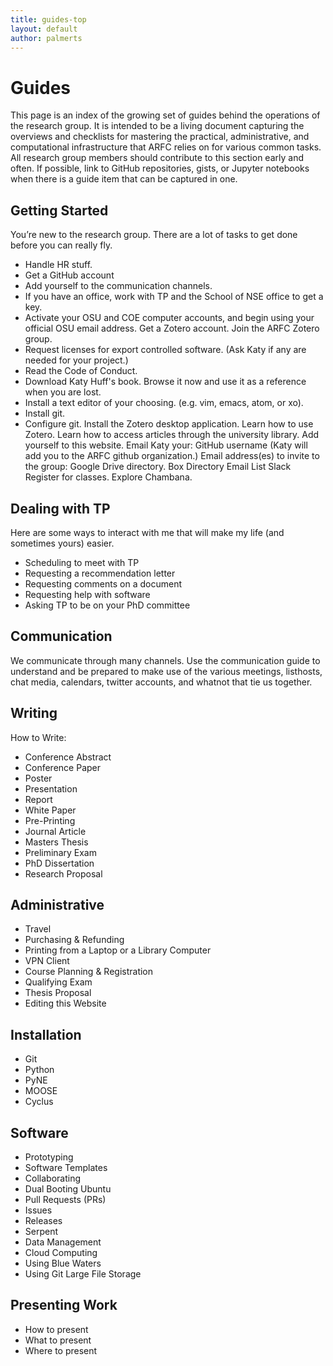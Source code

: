 ```yaml
---
title: guides-top
layout: default
author: palmerts
---
```

# Guides #

This page is an index of the growing set of guides behind the operations of the research group. It is intended to be a living document capturing the overviews and checklists for mastering the practical, administrative, and computational infrastructure that ARFC relies on for various common tasks. All research group members should contribute to this section early and often. If possible, link to GitHub repositories, gists, or Jupyter notebooks when there is a guide item that can be captured in one.

## Getting Started

You’re new to the research group. There are a lot of tasks to get done before you can really fly.

* Handle HR stuff.
* Get a GitHub account
* Add yourself to the communication channels.
* If you have an office, work with TP and the School of NSE office to get a key.
* Activate your OSU and COE computer accounts, and begin using your official OSU email address.
    Get a Zotero account.
    Join the ARFC Zotero group.
* Request licenses for export controlled software. (Ask Katy if any are needed for your project.)
* Read the Code of Conduct.
* Download Katy Huff's book. Browse it now and use it as a reference when you are lost.
* Install a text editor of your choosing. (e.g. vim, emacs, atom, or xo).
* Install git.
* Configure git.
    Install the Zotero desktop application.
    Learn how to use Zotero.
    Learn how to access articles through the university library.
    Add yourself to this website.
    Email Katy your:
        GitHub username (Katy will add you to the ARFC github organization.)
        Email address(es) to invite to the group:
            Google Drive directory.
            Box Directory
            Email List
            Slack
    Register for classes.
    Explore Chambana.

## Dealing with TP

Here are some ways to interact with me that will make my life (and sometimes yours) easier.

* Scheduling to meet with TP
* Requesting a recommendation letter
* Requesting comments on a document
* Requesting help with software
* Asking TP to be on your PhD committee

## Communication

We communicate through many channels. Use the communication guide to understand and be prepared to make use of the various meetings, listhosts, chat media, calendars, twitter accounts, and whatnot that tie us together.

## Writing

How to Write: 
* Conference Abstract
* Conference Paper
* Poster
* Presentation
* Report
* White Paper
* Pre-Printing
* Journal Article
* Masters Thesis
* Preliminary Exam
* PhD Dissertation
* Research Proposal

## Administrative

* Travel
* Purchasing & Refunding
* Printing from a Laptop or a Library Computer
* VPN Client
* Course Planning & Registration
* Qualifying Exam
* Thesis Proposal
* Editing this Website

## Installation

* Git
* Python
* PyNE
* MOOSE
* Cyclus

## Software

* Prototyping
* Software Templates
* Collaborating
* Dual Booting Ubuntu
* Pull Requests (PRs)
* Issues
* Releases
* Serpent
* Data Management
* Cloud Computing
* Using Blue Waters
* Using Git Large File Storage

## Presenting Work

* How to present
* What to present
* Where to present

